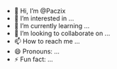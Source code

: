 - 👋 Hi, I’m @Paczix
- 👀 I’m interested in ...
- 🌱 I’m currently learning ...
- 💞️ I’m looking to collaborate on ...
- 📫 How to reach me ...
- 😄 Pronouns: ...
- ⚡ Fun fact: ...

<!---
Paczix/Paczix is a ✨ special ✨ repository because its `README.md` (this file) appears on your GitHub profile.
You can click the Preview link to take a look at your changes.
--->
